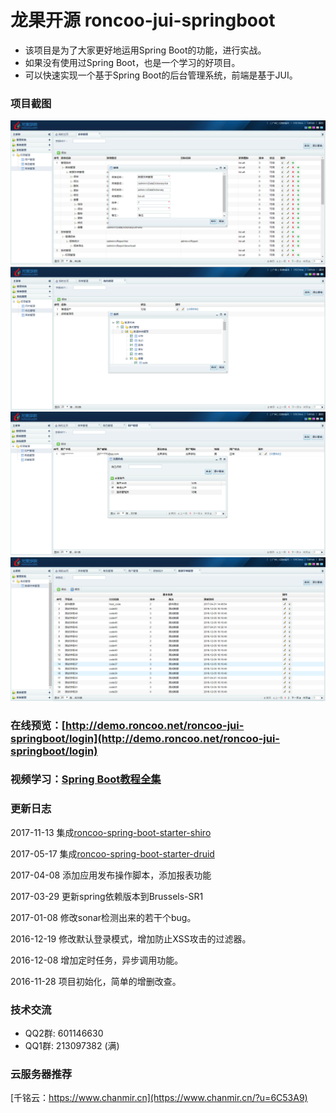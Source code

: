 # 龙果开源 roncoo-jui-springboot
* 该项目是为了大家更好地运用Spring Boot的功能，进行实战。
* 如果没有使用过Spring Boot，也是一个学习的好项目。
* 可以快速实现一个基于Spring Boot的后台管理系统，前端是基于JUI。

### 项目截图
![菜单管理](/support/images/menu.png)
![角色管理](/support/images/role.png)
![用户管理](/support/images/user.png)
![main](/support/images/main.png)

### 在线预览：[http://demo.roncoo.net/roncoo-jui-springboot/login](http://demo.roncoo.net/roncoo-jui-springboot/login)

### 视频学习：[Spring Boot教程全集](http://www.roncoo.com/course/view/c99516ea604d4053908c1768d6deee3d)

### 更新日志
2017-11-13 集成[roncoo-spring-boot-starter-shiro](https://gitee.com/roncoocom/roncoo-spring-boot/tree/master/roncoo-spring-boot-starters/roncoo-spring-boot-starter-shiro)

2017-05-17 集成[roncoo-spring-boot-starter-druid](https://gitee.com/roncoocom/roncoo-spring-boot/tree/master/roncoo-spring-boot-starters/roncoo-spring-boot-starter-druid)

2017-04-08 添加应用发布操作脚本，添加报表功能

2017-03-29 更新spring依赖版本到Brussels-SR1

2017-01-08 修改sonar检测出来的若干个bug。

2016-12-19 修改默认登录模式，增加防止XSS攻击的过滤器。

2016-12-08 增加定时任务，异步调用功能。

2016-11-28 项目初始化，简单的增删改查。

### 技术交流
* QQ2群: 601146630
* QQ1群: 213097382 (满)

### 云服务器推荐
[千铭云：https://www.chanmir.cn](https://www.chanmir.cn/?u=6C53A9)
